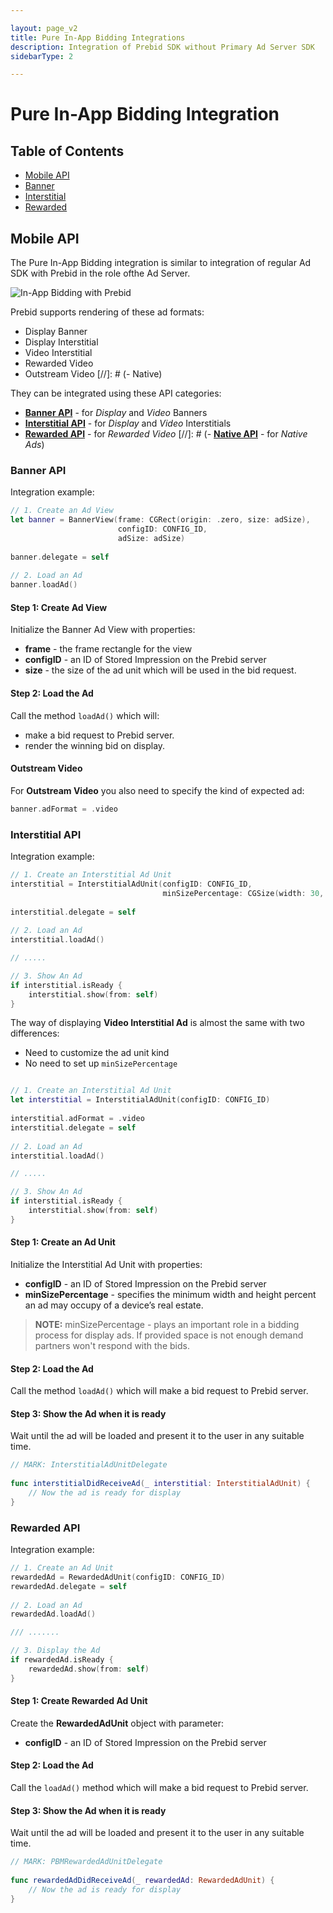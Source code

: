 ```yaml
---

layout: page_v2
title: Pure In-App Bidding Integrations
description: Integration of Prebid SDK without Primary Ad Server SDK
sidebarType: 2

---
```


# Pure In-App Bidding Integration

## Table of Contents

- [Mobile API](#mobile-api)
- [Banner](#banner-api)
- [Interstitial](#interstitial-api)
- [Rewarded](#rewarded-api)

## Mobile API

The Pure In-App Bidding integration is similar to integration of regular Ad SDK with Prebid in the role ofthe Ad Server.

![In-App Bidding with Prebid](/assets/images/prebid-mobile/modules/rendering/Prebid-In-App-Bidding-Overview-Pure-Prebid.png)

Prebid supports rendering of these ad formats:

- Display Banner
- Display Interstitial
- Video Interstitial
- Rewarded Video
- Outstream Video
[//]: # (- Native)

They can be integrated using these API categories:

- [**Banner API**](#banner-api) - for *Display* and *Video* Banners
- [**Interstitial API**](#interstitial-api) - for *Display* and *Video* Interstitials
- [**Rewarded API**](#rewarded-api) - for *Rewarded Video*
[//]: # (- [**Native API**](ios-sdk-integration-pb-native.html) - for *Native Ads*)

### Banner API

Integration example:

``` swift
// 1. Create an Ad View
let banner = BannerView(frame: CGRect(origin: .zero, size: adSize),
                        configID: CONFIG_ID,
                        adSize: adSize)
    
banner.delegate = self
    
// 2. Load an Ad
banner.loadAd()
```

#### Step 1: Create Ad View

Initialize the Banner Ad View with properties:

- **frame** - the frame rectangle for the view
- **configID** - an ID of Stored Impression on the Prebid server
- **size** - the size of the ad unit which will be used in the bid request.

#### Step 2: Load the Ad

Call the method `loadAd()` which will:

- make a bid request to Prebid server.
- render the winning bid on display.

#### Outstream Video

For **Outstream Video** you also need to specify the kind of expected ad:

``` swift
banner.adFormat = .video
```

### Interstitial API

Integration example:

``` swift
// 1. Create an Interstitial Ad Unit
interstitial = InterstitialAdUnit(configID: CONFIG_ID,
                                  minSizePercentage: CGSize(width: 30, height: 30))
    
interstitial.delegate = self
    
// 2. Load an Ad
interstitial.loadAd()

// .....

// 3. Show An Ad
if interstitial.isReady {
    interstitial.show(from: self)
}

```

The way of displaying **Video Interstitial Ad** is almost the same with two differences:

- Need to customize the ad unit kind
- No need to set up `minSizePercentage`

``` swift

// 1. Create an Interstitial Ad Unit
let interstitial = InterstitialAdUnit(configID: CONFIG_ID)
    
interstitial.adFormat = .video
interstitial.delegate = self
    
// 2. Load an Ad
interstitial.loadAd()

// .....

// 3. Show An Ad
if interstitial.isReady {
    interstitial.show(from: self)
}

```

#### Step 1: Create an Ad Unit


Initialize the Interstitial Ad Unit with properties:


- **configID** - an ID of Stored Impression on the Prebid server
- **minSizePercentage** - specifies the minimum width and height percent an ad may occupy of a device’s real estate.

> **NOTE:** minSizePercentage - plays an important role in a bidding process for display ads. If provided space is not enough demand partners won't respond with the bids.

#### Step 2: Load the Ad

Call the method `loadAd()` which will make a bid request to Prebid server.


#### Step 3: Show the Ad when it is ready

Wait until the ad will be loaded and present it to the user in any suitable time.

``` swift
// MARK: InterstitialAdUnitDelegate
    
func interstitialDidReceiveAd(_ interstitial: InterstitialAdUnit) {
    // Now the ad is ready for display
}
```


### Rewarded API

Integration example:

``` swift
// 1. Create an Ad Unit
rewardedAd = RewardedAdUnit(configID: CONFIG_ID)
rewardedAd.delegate = self
    
// 2. Load an Ad
rewardedAd.loadAd()

/// .......

// 3. Display the Ad
if rewardedAd.isReady {
    rewardedAd.show(from: self)
}
```


#### Step 1: Create Rewarded Ad Unit

Create the **RewardedAdUnit** object with parameter:

- **configID** - an ID of Stored Impression on the Prebid server

#### Step 2: Load the Ad

Call the `loadAd()` method which will make a bid request to Prebid server.

#### Step 3: Show the Ad when it is ready

Wait until the ad will be loaded and present it to the user in any suitable time.

``` swift
// MARK: PBMRewardedAdUnitDelegate
    
func rewardedAdDidReceiveAd(_ rewardedAd: RewardedAdUnit) {
    // Now the ad is ready for display
}   
```